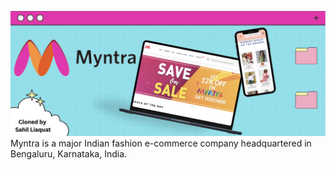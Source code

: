 ![Intro](/myntra_intro.png)
Myntra is a major Indian fashion e-commerce company headquartered in Bengaluru, Karnataka, India.
